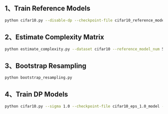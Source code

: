 ## 1、Train Reference Models

```bash
python cifar10.py --disable-dp --checkpoint-file cifar10_reference_model_1 --seed 1
```

## 2、Estimate Complexity Matrix

```bash
python estimate_complexity.py --dataset cifar10 --reference_model_num 5 
```

## 3、Bootstrap Resampling

```bash
python bootstrap_resampling.py
```

## 4、Train DP Models

```bash
python cifar10.py --sigma 1.0 --checkpoint-file cifar10_eps_1.0_model --batch-size 256 --epochs 100 --seed 0
```
 
